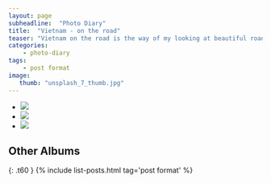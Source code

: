 ```yaml
---
layout: page
subheadline:  "Photo Diary"
title:  "Vietnam - on the road"
teaser: "Vietnam on the road is the way of my looking at beautiful road in Vietnam. I hope you will enjoy it"
categories:
    - photo-diary
tags:
    - post format
image:
   thumb: "unsplash_7_thumb.jpg"
---
```



<ul class="clearing-thumbs small-block-grid-3" data-clearing>
  <li><a href="https://download.unsplash.com/photo-1431866882364-e7d0880c5a01"><img  data-caption="Sapa's road" class="th" src="{{ site.url }}/images/thumbs-photo-diary/on-the-road/road1.jpg"></a></li>
  <li><a href="https://download.unsplash.com/photo-1431867204310-08528e8353bc"><img  data-caption="Ly Son's road" class="th" src="{{ site.url }}/images/thumbs-photo-diary/on-the-road/road2.jpg"></a></li>
  <li><a href="https://download.unsplash.com/photo-1431867351497-96d486aa028f"><img  data-caption="Binh Thuan's road" class="th" src="{{ site.url }}/images/thumbs-photo-diary/on-the-road/road3.jpg"></a></li>
</ul>



## Other Albums
{: .t60 }
{% include list-posts.html tag='post format' %}



 [1]: #